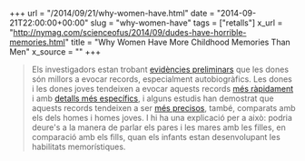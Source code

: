 +++
url = "/2014/09/21/why-women-have.html"
date = "2014-09-21T22:00:00+00:00"
slug = "why-women-have"
tags = ["retalls"]
x_url = "http://nymag.com/scienceofus/2014/09/dudes-have-horrible-memories.html"
title = "Why Women Have More Childhood Memories Than Men"
x_source = ""
+++


> Els investigadors estan trobant [evidències preliminars](http://www.ncbi.nlm.nih.gov/pubmed/9457787) que les dones són millors a evocar records, especialment autobiogràfics. Les dones i les dones joves tendeixen a evocar aquests records [més ràpidament](http://www.ncbi.nlm.nih.gov/pubmed/9457787) i amb  [detalls més específics](http://books.google.com/books?hl=en&lr=&id=u9t4AgAAQBAJ&oi=fnd&pg=PA99&dq=the+socialization+of+autobiographical+memory+in+children+and+adults:+the+roles+of+culture+and+gender&ots=7DmUQwVhPl&sig=yvIh6Q0QnDjVQzA71yzLas5Tp_w#v=onepage&q=the%20socialization%20of%20autobiographical%20memory%20in%20children%20and%20adults%3A%20the%20roles%20of%20culture%20and%20gender&f=false), i alguns estudis han demostrat que aquests records tendeixen a ser [més precisos](http://www.ncbi.nlm.nih.gov/pubmed/19739927), també, comparats amb els dels homes i homes joves. I hi ha una explicació per a això: podria deure's a la manera de parlar els pares i les mares amb les filles, en comparació amb els fills, quan els infants estan desenvolupant les habilitats memorístiques.

